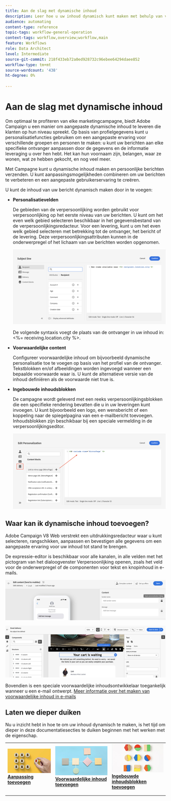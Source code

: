 ```yaml
---
title: Aan de slag met dynamische inhoud
description: Leer hoe u uw inhoud dynamisch kunt maken met behulp van verpersoonlijking, voorwaardelijke inhoud en ingebouwde inhoudsblokken.
audience: automating
content-type: reference
topic-tags: workflow-general-operation
context-tags: workflow,overview;workflow,main
feature: Workflows
role: Data Architect
level: Intermediate
source-git-commit: 218f433eb72a0ed928732c96ebee64294daee852
workflow-type: tm+mt
source-wordcount: '438'
ht-degree: 0%

---
```



# Aan de slag met dynamische inhoud

Om optimaal te profiteren van elke marketingcampagne, biedt Adobe Campaign u een manier om aangepaste dynamische inhoud te leveren die klanten op hun niveau spreekt. Op basis van profielgegevens kunt u personalisatiefuncties gebruiken om een aangepaste ervaring voor verschillende groepen en personen te maken: u kunt uw berichten aan elke specifieke ontvanger aanpassen door de gegevens en de informatie leveraging u over hen hebt. Het kan hun voornaam zijn, belangen, waar ze wonen, wat ze hebben gekocht, en nog veel meer.

Met Campagne kunt u dynamische inhoud maken en persoonlijke berichten verzenden. U kunt aanpassingsmogelijkheden combineren om uw berichten te verbeteren en een aangepaste gebruikerservaring te creëren.

U kunt de inhoud van uw bericht dynamisch maken door in te voegen:

* **Personalisatievelden**

   De gebieden van de verpersoonlijking worden gebruikt voor verpersoonlijking op het eerste niveau van uw berichten. U kunt om het even welk gebied selecteren beschikbaar in het gegevensbestand van de verpersoonlijkingsredacteur. Voor een levering, kunt u om het even welk gebied selecteren met betrekking tot de ontvanger, het bericht of de levering. Deze verpersoonlijkingsattributen kunnen in de onderwerpregel of het lichaam van uw berichten worden opgenomen.

   ![](assets/perso-subject-line.png)

   De volgende syntaxis voegt de plaats van de ontvanger in uw inhoud in: &lt;%= receiving.location.city %>.

* **Voorwaardelijke content**

   Configureer voorwaardelijke inhoud om bijvoorbeeld dynamische personalisatie toe te voegen op basis van het profiel van de ontvanger. Tekstblokken en/of afbeeldingen worden ingevoegd wanneer een bepaalde voorwaarde waar is. U kunt de alternatieve versie van de inhoud definiëren als de voorwaarde niet true is.

* **Ingebouwde inhoudsblokken**

   De campagne wordt geleverd met een reeks verpersoonlijkingsblokken die een specifieke rendering bevatten die u in uw leveringen kunt invoegen. U kunt bijvoorbeeld een logo, een wensbericht of een koppeling naar de spiegelpagina van een e-mailbericht toevoegen. Inhoudsblokken zijn beschikbaar bij een speciale vermelding in de verpersoonlijkingseditor.

   ![](assets/perso-content-blocks.png)

## Waar kan ik dynamische inhoud toevoegen?

Adobe Campaign V8 Web verstrekt een uitdrukkingsredacteur waar u kunt selecteren, rangschikken, aanpassen en bevestigen alle gegevens om een aangepaste ervaring voor uw inhoud tot stand te brengen.

De expressie-editor is beschikbaar voor alle kanalen, in alle velden met het pictogram van het dialoogvenster Verpersoonlijking openen, zoals het veld voor de onderwerpregel of de componenten voor tekst en knopinhoud in e-mails.

![](assets/expression-editor-access.png)

![](assets/expression-editor-access-email.png)

Bovendien is een speciale voorwaardelijke inhoudsontwikkelaar toegankelijk wanneer u een e-mail ontwerpt. [Meer informatie over het maken van voorwaardelijke inhoud in e-mails](conditions.md)

## Laten we dieper duiken

Nu u inzicht hebt in hoe te om uw inhoud dynamisch te maken, is het tijd om dieper in deze documentatiesecties te duiken beginnen met het werken met de eigenschap.

<table style="table-layout:fixed"><tr style="border: 0;">
<td>
<a href="personalize.md">
<img alt="Inhoud personaliseren" src="assets/do-not-localize/dynamic-personalization.jpg">
</a>
<div>
<a href="personalize.md"><strong>Aanpassing toevoegen</strong></a>
</div>
<p>
</td>
<td>
<a href="conditions.md">
<img alt="Lood" src="assets/do-not-localize/dynamic-conditional.jpg">
</a>
<div><a href="conditions.md"><strong>Voorwaardelijke inhoud toevoegen</strong>
</div>
<p>
</td>
<td>
<a href="content-blocks.md">
<img alt="Onfrequent" src="assets/do-not-localize/dynamic-content-blocks.jpg">
</a>
<div>
<a href="content-blocks.md"><strong>Ingebouwde inhoudsblokken toevoegen</strong></a>
</div>
<p></td>
</tr></table>
